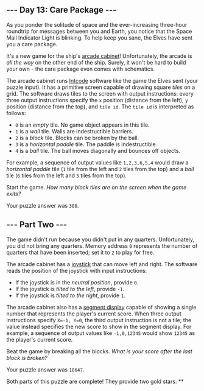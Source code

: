 --- Day 13: Care Package ---
----------------------------

As you ponder the solitude of space and the ever-increasing three-hour
roundtrip for messages between you and Earth, you notice that the Space
Mail Indicator Light is blinking. To help keep you sane, the Elves have
sent you a care package.

It's a new game for the ship's [arcade cabinet]! Unfortunately, the
arcade is *all the way* on the other end of the ship. Surely, it won't
be hard to build your own - the care package even comes with schematics.

The arcade cabinet runs [Intcode] software like the game the Elves
sent (your puzzle input). It has a primitive screen capable of drawing
square *tiles* on a grid. The software draws tiles to the screen with
output instructions: every three output instructions specify the `x`
position (distance from the left), `y` position (distance from the top),
and `tile id`. The `tile id` is interpreted as follows:

-   `0` is an *empty* tile. No game object appears in this tile.
-   `1` is a *wall* tile. Walls are indestructible barriers.
-   `2` is a *block* tile. Blocks can be broken by the ball.
-   `3` is a *horizontal paddle* tile. The paddle is indestructible.
-   `4` is a *ball* tile. The ball moves diagonally and bounces off
    objects.

For example, a sequence of output values like `1,2,3,6,5,4` would draw a
*horizontal paddle* tile (`1` tile from the left and `2` tiles from the
top) and a *ball* tile (`6` tiles from the left and `5` tiles from the
top).

Start the game. *How many block tiles are on the screen when the game
exits?*

Your puzzle answer was `380`.

--- Part Two ---
----------------

The game didn't run because you didn't put in any quarters.
Unfortunately, you did not bring any quarters. Memory address `0`
represents the number of quarters that have been inserted; set it to `2`
to play for free.

The arcade cabinet has a [joystick] that can move left and right. The
software reads the position of the joystick with input instructions:

-   If the joystick is in the *neutral position*, provide `0`.
-   If the joystick is *tilted to the left*, provide `-1`.
-   If the joystick is *tilted to the right*, provide `1`.

The arcade cabinet also has a [segment display] capable of showing a
single number that represents the player's current score. When three
output instructions specify `X=-1, Y=0`, the third output instruction is
not a tile; the value instead specifies the new score to show in the
segment display. For example, a sequence of output values like
`-1,0,12345` would show `12345` as the player's current score.

Beat the game by breaking all the blocks. *What is your score after the
last block is broken?*

Your puzzle answer was `18647`.

Both parts of this puzzle are complete! They provide two gold stars:
\*\*

  [arcade cabinet]: https://en.wikipedia.org/wiki/Arcade_cabinet
  [Intcode]: 9
  [joystick]: https://en.wikipedia.org/wiki/Joystick
  [segment display]: https://en.wikipedia.org/wiki/Display_device#Segment_displays
